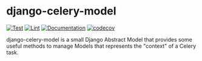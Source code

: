 # django-celery-model

[![Test](https://github.com/unicef/django-celery-model/actions/workflows/test.yml/badge.svg)](https://github.com/unicef/django-celery-model/actions/workflows/test.yml)
[![Lint](https://github.com/unicef/django-celery-model/actions/workflows/lint.yml/badge.svg)](https://github.com/unicef/django-celery-model/actions/workflows/lint.yml)
[![Documentation](https://github.com/unicef/django-celery-model/actions/workflows/docs.yml/badge.svg)](https://github.com/unicef/django-celery-model/actions/workflows/docs.yml)
[![codecov](https://codecov.io/github/unicef/django-celery-env/graph/badge.svg?token=BNXEW4JAYF)](https://codecov.io/github/unicef/django-celery-model)



django-celery-model is a small Django Abstract Model that provides some useful methods to manage 
Models that represents the "context" of a Celery task.  
